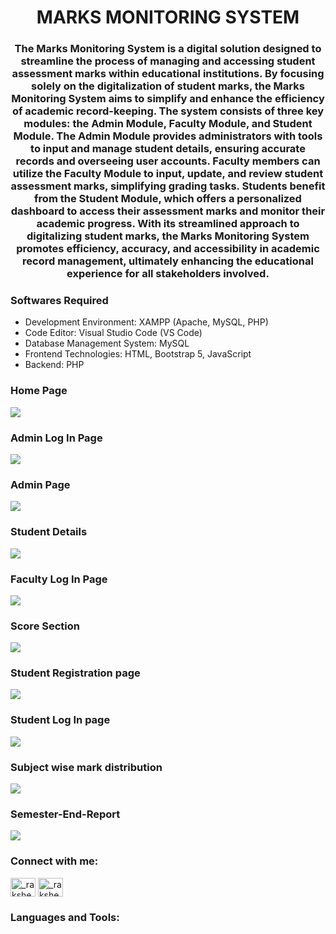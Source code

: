 
<h1 align="center">MARKS MONITORING SYSTEM</h1>
<h3 align="center">The Marks Monitoring System is a digital solution designed to streamline the process of managing and accessing student assessment marks within educational institutions. By focusing solely on the digitalization of student marks, the Marks Monitoring System aims to simplify and enhance the efficiency of academic record-keeping. The system consists of three key modules: the Admin Module, Faculty Module, and Student Module. The Admin Module provides administrators with tools to input and manage student details, ensuring accurate records and overseeing user accounts. Faculty members can utilize the Faculty Module to input, update, and review student assessment marks, simplifying grading tasks. Students benefit from the Student Module, which offers a personalized dashboard to access their assessment marks and monitor their academic progress. With its streamlined approach to digitalizing student marks, the Marks Monitoring System promotes efficiency, accuracy, and accessibility in academic record management, ultimately enhancing the educational experience for all stakeholders involved.</h3>

<h3 align="left">Softwares Required</h3>

- Development Environment: XAMPP (Apache, MySQL, PHP)
- Code Editor: Visual Studio Code (VS Code)
- Database Management System: MySQL
- Frontend Technologies: HTML, Bootstrap 5, JavaScript
- Backend: PHP


<h3 align="left">Home Page</h3>
<img src="./Images/HomePage.png">

<h3 align="left">Admin Log In Page</h3>
<img src="./Images/Admin LogIn.png">

<h3 align="left">Admin Page</h3>
<img src="./Images/AdminOptions.png">

<h3 align="left">Student Details</h3>
<img src="./Images/Admin page.png">

<h3 align="left">Faculty Log In Page</h3>
<img src="./Images/Faculty_login_page.png">

<h3 align="left">Score Section</h3>
<img src="./Images/Subject marks.png">

<h3 align="left">Student Registration page</h3>
<img src="./Images/Student_Registration.png">

<h3 align="left">Student Log In page</h3>
<img src="./Images/Student login.png">

<h3 align="left">Subject wise mark distribution</h3>
<img src="./Images/per_sub_mark.png">

<h3 align="left">Semester-End-Report</h3>
<img src="./Images/Report.png">



<h3 align="left">Connect with me:</h3>
<p align="left">
<a href="https://instagram.com/_rakshetty_" target="blank"><img align="center" src="https://raw.githubusercontent.com/rahuldkjain/github-profile-readme-generator/master/src/images/icons/Social/instagram.svg" alt="_rakshetty_" height="30" width="40" /></a>
  <a href="https://www.linkedin.com/in/rakshitha-shetty-b6134724b/" target="blank"><img align="center" src="https://github.com/devicons/devicon/blob/master/icons/linkedin/linkedin-original.svg" alt="_rakshetty_" height="30" width="40" /></a>
</p>

<h3 align="left">Languages and Tools:</h3>


